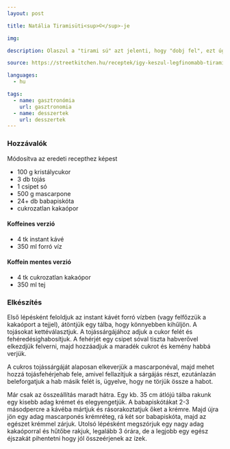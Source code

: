 ```yaml
---
layout: post

title: Natália Tiramisüti<sup>©</sup>-je

img:

description: Olaszul a "tirami sú" azt jelenti, hogy "dobj fel", ezt úgy értelmezhetjük,  hogy a benne lévő kávé kicsit felpörgeti a fogyasztóját.

source: https://streetkitchen.hu/receptek/igy-keszul-legfinomabb-tiramisu

languages:
  - hu

tags:
  - name: gasztronómia
    url: gasztronomia
  - name: desszertek
    url: desszertek
---
```


### Hozzávalók
Módosítva az eredeti recepthez képest

 - 100 g kristálycukor
 - 3 db tojás
 - 1 csipet só
 - 500 g mascarpone
 - 24+ db babapiskóta
 - cukrozatlan kakaópor

#### Koffeines verzió
 - 4 tk instant kávé
 - 350 ml forró víz

#### Koffein mentes verzió
 - 4 tk cukrozatlan kakaópor
 - 350 ml tej


### Elkészítés
Első lépésként feloldjuk az instant kávét forró vízben (vagy felfőzzük a
 kakaóport a tejjel), átöntjük egy tálba, hogy könnyebben kihűljön. A tojásokat
 kettéválasztjuk. A tojássárgájához adjuk a cukor felét és
 fehéredésighabosítjuk. A fehérjét egy csipet sóval tiszta habverővel elkezdjük
 felverni, majd hozzáadjuk a maradék cukrot és kemény habbá verjük.

A cukros tojássárgáját alaposan elkeverjük a mascarponéval, majd mehet hozzá
 tojásfehérjehab fele, amivel fellazítjuk a sárgájás részt, ezutánlazán 
 beleforgatjuk a hab másik felét is, ügyelve, hogy ne törjük össze a habot.

Már csak az összeállítás maradt hátra. Egy kb. 35 cm átlójú tálba rakunk egy
 kisebb adag krémet és elegyengetjük. A babapiskótákat 2-3 másodpercre a kávéba
 mártjuk és rásorakoztatjuk őket a krémre. Majd újra jön egy adag mascarponés
 krémréteg, rá két sor babapiskóta, majd az egészet krémmel zárjuk. Utolsó
 lépésként megszórjuk egy nagy adag kakaóporral és hűtőbe rakjuk, legalább 3 
 órára, de a legjobb egy egész éjszakát pihentetni hogy jól összeérjenek az
 ízek.
